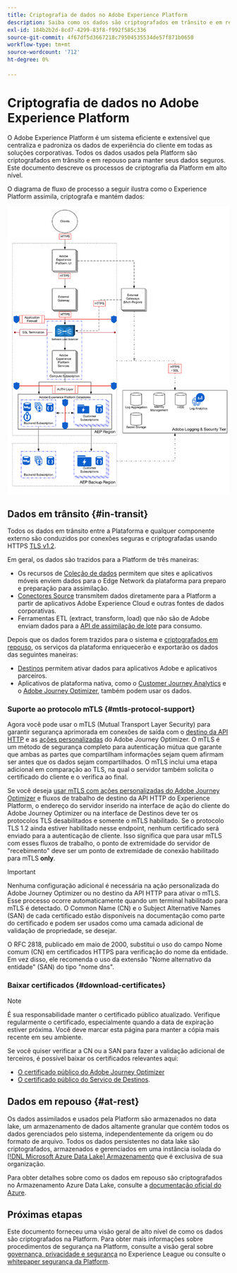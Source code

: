 ```yaml
---
title: Criptografia de dados no Adobe Experience Platform
description: Saiba como os dados são criptografados em trânsito e em repouso no Adobe Experience Platform.
exl-id: 184b2b2d-8cd7-4299-83f8-f992f585c336
source-git-commit: 4f67df5d3667218c79504535534de57f871b0650
workflow-type: tm+mt
source-wordcount: '712'
ht-degree: 0%

---
```


# Criptografia de dados no Adobe Experience Platform

O Adobe Experience Platform é um sistema eficiente e extensível que centraliza e padroniza os dados de experiência do cliente em todas as soluções corporativas. Todos os dados usados pela Platform são criptografados em trânsito e em repouso para manter seus dados seguros. Este documento descreve os processos de criptografia da Platform em alto nível.

O diagrama de fluxo de processo a seguir ilustra como o Experience Platform assimila, criptografa e mantém dados:

![Um diagrama que ilustra como os dados são assimilados, criptografados e mantidos pelo Experience Platform.](../images/governance-privacy-security/encryption/flow.png)

## Dados em trânsito {#in-transit}

Todos os dados em trânsito entre a Plataforma e qualquer componente externo são conduzidos por conexões seguras e criptografadas usando HTTPS [TLS v1.2](https://datatracker.ietf.org/doc/html/rfc5246).

Em geral, os dados são trazidos para a Platform de três maneiras:

- Os recursos de [Coleção de dados](../../collection/home.md) permitem que sites e aplicativos móveis enviem dados para o Edge Network da plataforma para preparo e preparação para assimilação.
- [Conectores Source](../../sources/home.md) transmitem dados diretamente para a Platform a partir de aplicativos Adobe Experience Cloud e outras fontes de dados corporativas.
- Ferramentas ETL (extract, transform, load) que não são de Adobe enviam dados para a [API de assimilação de lote](../../ingestion/batch-ingestion/overview.md) para consumo.

Depois que os dados forem trazidos para o sistema e [criptografados em repouso](#at-rest), os serviços da plataforma enriquecerão e exportarão os dados das seguintes maneiras:

- [Destinos](../../destinations/home.md) permitem ativar dados para aplicativos Adobe e aplicativos parceiros.
- Aplicativos de plataforma nativa, como o [Customer Journey Analytics](https://experienceleague.adobe.com/docs/analytics-platform/using/cja-overview/cja-overview.html?lang=pt-BR) e o [Adobe Journey Optimizer](https://experienceleague.adobe.com/en/docs/journey-optimizer/using/ajo-home?lang=pt-BR), também podem usar os dados.

### Suporte ao protocolo mTLS {#mtls-protocol-support}

Agora você pode usar o mTLS (Mutual Transport Layer Security) para garantir segurança aprimorada em conexões de saída com o [destino da API HTTP](../../destinations/catalog/streaming/http-destination.md) e as [ações personalizadas](https://experienceleague.adobe.com/en/docs/journey-optimizer/using/orchestrate-journeys/about-journey-building/using-custom-actions) do Adobe Journey Optimizer. O mTLS é um método de segurança completo para autenticação mútua que garante que ambas as partes que compartilham informações sejam quem afirmam ser antes que os dados sejam compartilhados. O mTLS inclui uma etapa adicional em comparação ao TLS, na qual o servidor também solicita o certificado do cliente e o verifica ao final.

Se você deseja [usar mTLS com ações personalizadas do Adobe Journey Optimizer](https://experienceleague.adobe.com/pt-br/docs/journey-optimizer/using/configuration/configure-journeys/action-journeys/about-custom-action-configuration) e fluxos de trabalho de destino da API HTTP do Experience Platform, o endereço do servidor inserido na interface de ação do cliente do Adobe Journey Optimizer ou na interface de Destinos deve ter os protocolos TLS desabilitados e somente o mTLS habilitado. Se o protocolo TLS 1.2 ainda estiver habilitado nesse endpoint, nenhum certificado será enviado para a autenticação de cliente. Isso significa que para usar mTLS com esses fluxos de trabalho, o ponto de extremidade do servidor de &quot;recebimento&quot; deve ser um ponto de extremidade de conexão habilitado para mTLS **only**.

>[!IMPORTANT]
>
>Nenhuma configuração adicional é necessária na ação personalizada do Adobe Journey Optimizer ou no destino da API HTTP para ativar o mTLS. Esse processo ocorre automaticamente quando um terminal habilitado para mTLS é detectado. O Common Name (CN) e o Subject Alternative Names (SAN) de cada certificado estão disponíveis na documentação como parte do certificado e podem ser usados como uma camada adicional de validação de propriedade, se desejar.
>
>O RFC 2818, publicado em maio de 2000, substitui o uso do campo Nome comum (CN) em certificados HTTPS para verificação do nome da entidade. Em vez disso, ele recomenda o uso da extensão &quot;Nome alternativo da entidade&quot; (SAN) do tipo &quot;nome dns&quot;.

### Baixar certificados {#download-certificates}

>[!NOTE]
>
>É sua responsabilidade manter o certificado público atualizado. Verifique regularmente o certificado, especialmente quando a data de expiração estiver próxima. Você deve marcar esta página para manter a cópia mais recente em seu ambiente.

Se você quiser verificar a CN ou a SAN para fazer a validação adicional de terceiros, é possível baixar os certificados relevantes aqui:

- [O certificado público do Adobe Journey Optimizer](../images/governance-privacy-security/encryption/AJO-public-certificate.pem)
- [O certificado público do Serviço de Destinos](../images/governance-privacy-security/encryption/destinations-public-cert.pem).

## Dados em repouso {#at-rest}

Os dados assimilados e usados pela Platform são armazenados no data lake, um armazenamento de dados altamente granular que contém todos os dados gerenciados pelo sistema, independentemente da origem ou do formato de arquivo. Todos os dados persistentes no data lake são criptografados, armazenados e gerenciados em uma instância isolada do [[!DNL Microsoft Azure Data Lake] Armazenamento](https://docs.microsoft.com/en-us/azure/storage/blobs/data-lake-storage-introduction) que é exclusiva de sua organização.

Para obter detalhes sobre como os dados em repouso são criptografados no Armazenamento Azure Data Lake, consulte a [documentação oficial do Azure](https://learn.microsoft.com/en-us/azure/storage/common/storage-service-encryption).

## Próximas etapas

Este documento forneceu uma visão geral de alto nível de como os dados são criptografados na Platform. Para obter mais informações sobre procedimentos de segurança na Platform, consulte a visão geral sobre [governança, privacidade e segurança](./overview.md) no Experience League ou consulte o [whitepaper segurança da Platform](https://www.adobe.com/content/dam/cc/en/security/pdfs/AEP_SecurityOverview.pdf).
